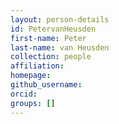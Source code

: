 ```yaml
---
layout: person-details
id: PetervanHeusden
first-name: Peter
last-name: van Heusden
collection: people
affiliation:
homepage:
github_username: 
orcid:
groups: []
---
```

